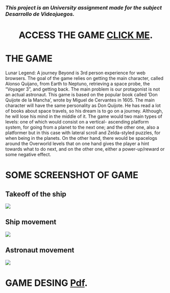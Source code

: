 
### *This project is an University assignment made for the subject Desarrollo de Videojuegos.*

# <p align="center"> ACCESS THE GAME [CLICK ME](https://tysonmdg.github.io/CodeChronicles.github.io/Index.html). </p>

# THE GAME
Lunar Legend: A journey Beyond is 3rd person experience for web browsers. The
goal of the game relies on getting the main character, called Alonso Quijano, from Earth
to Neptuno, retrieving a space probe, the “Voyager 3”, and getting back. The main
problem is our protagonist is not an actual astronaut.
This game is based on the popular book called ’Don Quijote de la Mancha’, wrote by
Miguel de Cervantes in 1605. The main character will have the same personality as Don
Quijote. He has read a lot of books about space travels, so his dream is to go on a journey.
Although, he will lose his mind in the middle of it.
The game would two main types of levels: one of which would consist on a vertical-
ascending platform system, for going from a planet to the next one; and the other one,
also a platformer but in this case with lateral scroll and Zelda-styled puzzles, for when
being in the planets.
On the other hand, there would be spacelogs around the Overworld levels that on one
hand gives the player a hint towards what to do next, and on the other one, either a
power-up/reward or some negative effect.

# SOME SCREENSHOT OF GAME

## Takeoff of the ship
![](https://github.com/tysonmdg/CodeChronicles.github.io/blob/main/assets/readMe/DESPEGUE.gif)

## Ship movement
![](https://github.com/tysonmdg/CodeChronicles.github.io/blob/main/assets/readMe/MOVIMIENTO.gif)

## Astronaut movement
![](https://github.com/tysonmdg/CodeChronicles.github.io/blob/main/assets/readMe/HORIZONTAL.gif)

# GAME DESING [Pdf](https://github.com/tysonmdg/CodeChronicles.github.io/blob/main/assets/readMe/Memoria_DVI.pdf).
